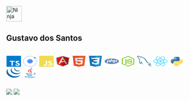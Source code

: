 <img height="42" width="42" src="https://cdn.iconscout.com/icon/free/png-256/ninja-1659490-1410012.png" title="Ninja"><br> 
## Gustavo dos Santos 

<a href="https://github.com/GustavoSantos16" id="link-perfil" style="text-decoration: none !important;"> 
  <div style="display: inline_block"><br>
     <img align="center" alt="Gustavo-Ts" height="30" width="40" src="https://raw.githubusercontent.com/devicons/devicon/master/icons/typescript/typescript-plain.svg">
    <img align="center" alt="Gustavo-Ionic" height="30" width="40" src="https://github.com/devicons/devicon/blob/master/icons/ionic/ionic-original.svg">
    <img align="center" alt="Gustavo-Js" height="30" width="40" src="https://raw.githubusercontent.com/devicons/devicon/master/icons/javascript/javascript-plain.svg">
    <img align="center" alt="Gustavo-Angular" height="30" width="40" src="https://github.com/devicons/devicon/blob/master/icons/angularjs/angularjs-original.svg">
    <img align="center" alt="Gustavo-HTML" height="30" width="40" src="https://raw.githubusercontent.com/devicons/devicon/master/icons/html5/html5-original.svg">
    <img align="center" alt="Gustavo-CSS" height="30" width="40" src="https://raw.githubusercontent.com/devicons/devicon/master/icons/css3/css3-original.svg">
    <img align="center" alt="Gustavo-Php" height="30" width="40" src="https://github.com/devicons/devicon/blob/master/icons/php/php-plain.svg">
    <img align="center" alt="Gustavo-Nodejs" height="30" width="40" src="https://github.com/devicons/devicon/blob/master/icons/nodejs/nodejs-original.svg">
    <img align="center" alt="Gustavo-MySql" height="30" width="40" src="https://github.com/devicons/devicon/blob/master/icons/mysql/mysql-original.svg">
    <img align="center" alt="Gustavo-React" height="30" width="40" src="https://github.com/devicons/devicon/blob/master/icons/react/react-original.svg">
    <img align="center" alt="Gustavo-Python" height="30" width="40" src="https://github.com/devicons/devicon/blob/master/icons/python/python-original.svg">
    <img align="center" alt="Gustavo-Jquery" height="30" width="40" src="https://github.com/devicons/devicon/blob/master/icons/jquery/jquery-original.svg">
    <img align="center" alt="Gustavo-Java" height="30" width="40" src="https://github.com/devicons/devicon/blob/master/icons/java/java-original.svg">
   


  </div>
 
 </a>
  
  ##
 
<div> 
  <a href="https://www.linkedin.com/in/gustavo-santos-98096a143/" target="blank"><img src="https://img.shields.io/badge/-LinkedIn-%230077B5?style=for-the-badge&logo=linkedin&logoColor=white" target="_blank"></a> 
  <a href="https://www.instagram.com/gustavosantos.js/" target="blank"><img src="https://www.otmizacomunicacao.com.br/wp-content/uploads/2019/02/Instagram-Banner-Logo-de-Instagram-vector-logo-instagram-sin-fondo-1000x480.gif" target="_blank"></a> 
</div>
